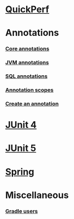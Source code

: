 # [QuickPerf]()

# Annotations
### [Core annotations]()
### [JVM annotations]()
### [SQL annotations]()
### [Annotation scopes]()
### [Create an annotation]()

# [JUnit 4]()

# [JUnit 5]()

# [Spring]()

# Miscellaneous
### [Gradle users]()





